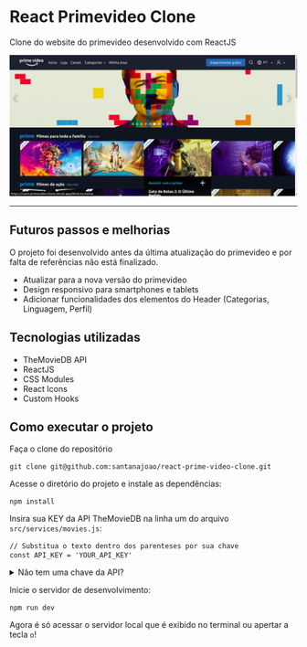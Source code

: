 # React Primevideo Clone

Clone do website do primevideo desenvolvido com ReactJS

<img src="./readme-assets/app-screenshot.png" alt="Captura de tela da aplicação funcionando">

---

## Futuros passos e melhorias

O projeto foi desenvolvido antes da última atualização do primevideo e por falta de referências não está finalizado.

- Atualizar para a nova versão do primevideo
- Design responsivo para smartphones e tablets
- Adicionar funcionalidades dos elementos do Header (Categorias, Linguagem, Perfil)

## Tecnologias utilizadas

- TheMovieDB API
- ReactJS
- CSS Modules
- React Icons
- Custom Hooks

## Como executar o projeto

Faça o clone do repositório

```
git clone git@github.com:santanajoao/react-prime-video-clone.git
```

Acesse o diretório do projeto e instale as dependências:

```
npm install
```

Insira sua KEY da API TheMovieDB na linha um do arquivo `src/services/movies.js`:

```
// Substitua o texto dentro dos parenteses por sua chave
const API_KEY = 'YOUR_API_KEY'
```
<details>
  <summary>Não tem uma chave da API?</summary>
  <pre>
1. Acesse o site da API
2. Crie uma conta cliando em "Junte-se ao TMDB"
3. Faça login na sua conta
4. No canto superior direito clique no seu perfil > "Configurações"
5. No menu lateral clique em "API"
6. Clique no link que aparecerá para gerar sua KEY
  </pre>
</details>

Inicie o servidor de desenvolvimento:

```
npm run dev
```

Agora é só acessar o servidor local que é exibido no terminal ou apertar a tecla `o`!
